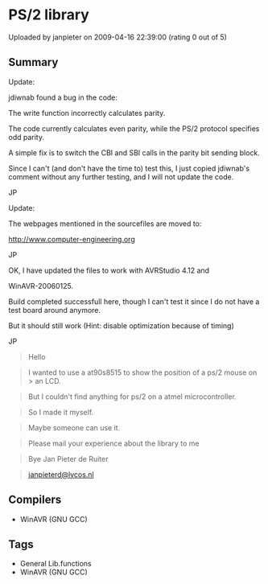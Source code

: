 # PS/2 library

Uploaded by janpieter on 2009-04-16 22:39:00 (rating 0 out of 5)

## Summary

Update:  

jdiwnab found a bug in the code:  

The write function incorrectly calculates parity.  

The code currently calculates even parity, while the PS/2 protocol specifies odd parity.  

A simple fix is to switch the CBI and SBI calls in the parity bit sending block.


Since I can't (and don't have the time to) test this, I just copied jdiwnab's comment without any further testing, and I will not update the code.


JP


Update:  

The webpages mentioned in the sourcefiles are moved to:  

<http://www.computer-engineering.org>


JP


OK, I have updated the files to work with AVRStudio 4.12 and  

WinAVR-20060125.  

Build completed successfull here, though I can't test it since I do not have a test board around anymore.  

But it should still work (Hint: disable optimization because of timing)


JP


> Hello  

>  

> I wanted to use a at90s8515 to show the position of a ps/2 mouse on > an LCD.  

> But I couldn't find anything for ps/2 on a atmel microcontroller.  

> So I made it myself.  

> Maybe someone can use it.  

> Please mail your experience about the library to me  

>  

> Bye Jan Pieter de Ruiter  

> [janpieterd@lycos.nl](mailto:janpieterd@lycos.nl)

## Compilers

- WinAVR (GNU GCC)

## Tags

- General Lib.functions
- WinAVR (GNU GCC)
